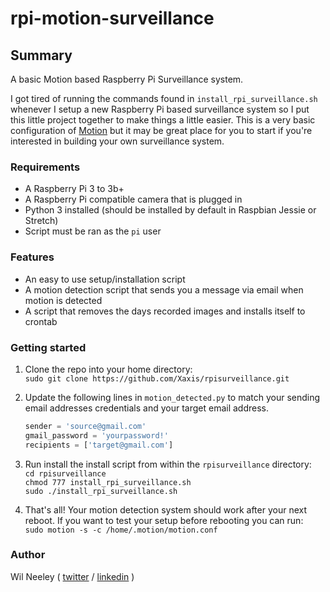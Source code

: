 # rpi-motion-surveillance

## Summary

A basic Motion based Raspberry Pi Surveillance system.

I got tired of running the commands found in `install_rpi_surveillance.sh` whenever I setup a new Raspberry Pi
based surveillance system so I put this little project together to make things a little easier. This is a very basic configuration of [Motion](https://motion-project.github.io/motion_guide.html) 
but it may be great place for you to start if you're interested in building your own surveillance system.

### Requirements 

* A Raspberry Pi 3 to 3b+
* A Raspberry Pi compatible camera that is plugged in
* Python 3 installed (should be installed by default in Raspbian Jessie or Stretch)
* Script must be ran as the `pi` user

### Features

* An easy to use setup/installation script
* A motion detection script that sends you a message via email when motion is detected
* A script that removes the days recorded images and installs itself to crontab

### Getting started

1. Clone the repo into your home directory:  
`sudo git clone https://github.com/Xaxis/rpisurveillance.git`

2. Update the following lines in `motion_detected.py` to match your sending email
addresses credentials and your target email address.

    ```python
    sender = 'source@gmail.com'
    gmail_password = 'yourpassword!'
    recipients = ['target@gmail.com']
    ```

3. Run install the install script from within the `rpisurveillance` directory:  
`cd rpisurveillance`  
`chmod 777 install_rpi_surveillance.sh`  
`sudo ./install_rpi_surveillance.sh`

4. That's all! Your motion detection system should work after your next reboot.
If you want to test your setup before rebooting you can run:  
`sudo motion -s -c /home/.motion/motion.conf`

### Author

Wil Neeley ( [twitter](http://twitter.com/wilneeley) / [linkedin](https://www.linkedin.com/in/wil-neeley-87500852/) )
